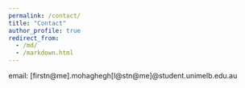 ```yaml
---
permalink: /contact/
title: "Contact"
author_profile: true
redirect_from: 
  - /md/
  - /markdown.html
---
```


email: [firstn@me].mohaghegh[l@stn@me]@student.unimelb.edu.au
